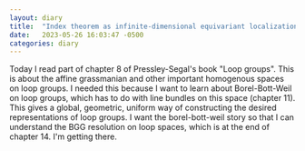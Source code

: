 ```yaml
---
layout: diary 
title:  "Index theorem as infinite-dimensional equivariant localization"
date:   2023-05-26 16:03:47 -0500
categories: diary
---
```


Today I read part of chapter 8 of Pressley-Segal's book "Loop groups". This is about the affine grassmanian and other important homogenous spaces on loop groups. I needed this because I want to learn about Borel-Bott-Weil on loop groups, which has to do with line bundles on this space (chapter 11). This gives a global, geometric, uniform way of constructing the desired representations of loop groups. I want the borel-bott-weil story so that I can understand the BGG resolution on loop spaces, which is at the end of chapter 14. I'm getting there.